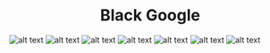<div align='center'>
  <h1>Black Google</h1>
</div>

![alt text](https://i.ibb.co/6gb6F7y/1.png)
![alt text](https://i.ibb.co/PrztV45/2.png)
![alt text](https://i.ibb.co/Xb2LNm8/3.png)
![alt text](https://i.ibb.co/R7WCzrn/4.png)
![alt text](https://i.ibb.co/dMgBkKB/5.png)
![alt text](https://i.ibb.co/nzYTYP8/6.png)
![alt text](https://i.ibb.co/b2Nvm5v/7.png)
